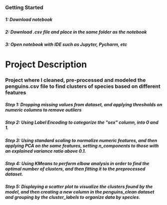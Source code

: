 ### Getting Started

##### 1: Download notebook 
##### 2: Download .csv file and place in the same folder as the notebook
##### 3: Open notebook with IDE such as Jupyter, Pycharm, etc

# Project Description

### Project where I cleaned, pre-processed and modeled the penguins.csv file to find clusters of species based on different features

##### Step 1: Dropping missing values from dataset, and applying thresholds on numeric columns to remove outliers
##### Step 2: Using Label Encoding to categorize the "sex" column, into 0 and 1.
##### Step 3: Using standard scaling to normalize numeric features, and then applying PCA on the same features, setting n_components to those with an explained variance ratio above 0.1.
##### Step 4: Using KMeans to perform elbow analysis in order to find the optimal number of clusters, and then fitting it to the preprocessed dataset.
##### Step 5: Displaying a scatter plot to visualize the clusters found by the model, and then creating a new column in the penguins_clean dataset and grouping by the cluster_labels to organize data by species.
